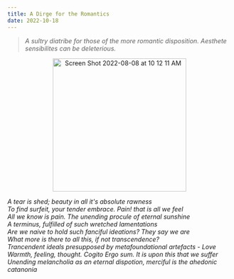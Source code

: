```yaml
---
title: A Dirge for the Romantics 
date: 2022-10-18
---
```

> *A sultry diatribe for those of the more romantic disposition. Aesthete sensibilites can be deleterious.*

<p align="center">
    <img width="300" alt="Screen Shot 2022-08-08 at 10 12 11 AM" src="https://user-images.githubusercontent.com/73560826/209465672-eebbe634-89ad-4121-ae84-43d65d2c0080.png">
</p>



*A tear is shed; beauty in all it's absolute rawness<br>
To find surfeit, your tender embrace. Pain! that is all we feel<br>
All we know is pain. The unending procule of eternal sunshine<br>
A terminus, fulfilled of such wretched lamentations<br>
Are we naive to hold such fanciful ideations? They say we are<br>
What more is there to all this, if not transcendence?<br>
Trancendent ideals presupposed by metafoundational artefacts - Love<br>
Warmth, feeling, thought. Cogito Ergo sum. It is upon this that we suffer<br>
Unending melancholia as an eternal dispotion, merciful is the ahedonic catanonia*

